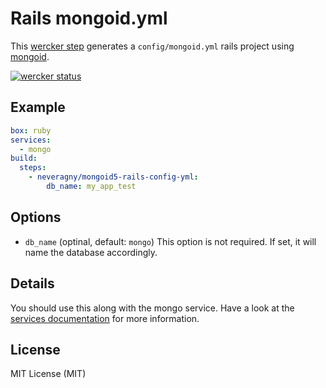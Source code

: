 # Rails mongoid.yml

This [wercker step](http://devcenter.wercker.com/docs/steps) generates a `config/mongoid.yml` rails project using [mongoid](http://mongoid.org).

[![wercker status](https://app.wercker.com/status/a13a02a4498626818945213803550089/s "wercker status")](https://app.wercker.com/project/bykey/a13a02a4498626818945213803550089)

## Example

```yml
box: ruby
services:
  - mongo
build:
  steps:
    - neveragny/mongoid5-rails-config-yml:
        db_name: my_app_test
```

## Options

- `db_name`
  (optinal, default: `mongo`)
  This option is not required. If set, it will name the database accordingly.

## Details

You should use this along with the mongo service.
Have a look at the [services documentation](http://devcenter.wercker.com/docs/services) for more information.

## License

MIT License (MIT)
